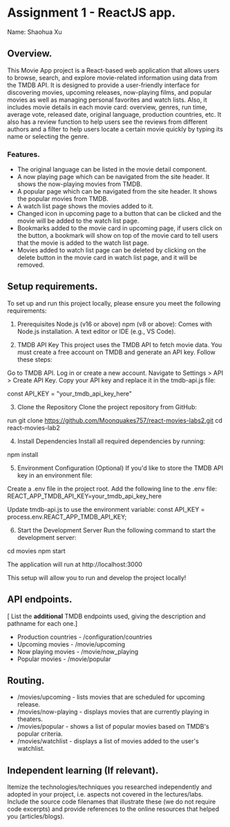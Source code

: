 # Assignment 1 - ReactJS app.

Name: Shaohua Xu

## Overview.

This Movie App project is a React-based web application that allows users to browse, search, and explore movie-related information using data from the TMDB API. It is designed to provide a user-friendly interface for discovering movies, upcoming releases, now-playing films, and popular movies as well as managing personal favorites and watch lists. Also, it includes movie details in each movie card: overview, genres, run time, average vote, released date, original language, production countries, etc. It also has a review function to help users see the reviews from different authors and a filter to help users locate a certain movie quickly by typing its name or selecting the genre.

### Features.
 
+ The original language can be listed in the movie detail component.
+ A now playing page which can be navigated from the site header. It shows the now-playing movies from TMDB.
+ A popular page which can be navigated from the site header. It shows the popular movies from TMDB.
+ A watch list page shows the movies added to it.
+ Changed icon in upcoming page to a button that can be clicked and the movie will be added to the watch list page.
+ Bookmarks added to the movie card in upcoming page, if users click on the button, a bookmark will show on top of the movie card to tell users that the movie is added to the watch list page.
+ Movies added to watch list page can be deleted by clicking on the delete button in the movie card in watch list page, and it will be removed.

## Setup requirements.

To set up and run this project locally, please ensure you meet the following requirements:

1. Prerequisites
Node.js (v16 or above)
npm (v8 or above): Comes with Node.js installation.
A text editor or IDE (e.g., VS Code).

2. TMDB API Key
This project uses the TMDB API to fetch movie data. You must create a free account on TMDB and generate an API key. Follow these steps:

Go to TMDB API.
Log in or create a new account.
Navigate to Settings > API > Create API Key.
Copy your API key and replace it in the tmdb-api.js file:

const API_KEY = "your_tmdb_api_key_here"

3. Clone the Repository
Clone the project repository from GitHub:

run git clone https://github.com/Moonquakes757/react-movies-labs2.git
cd react-movies-lab2

4. Install Dependencies
Install all required dependencies by running:

npm install

5. Environment Configuration (Optional)
If you'd like to store the TMDB API key in an environment file:

Create a .env file in the project root.
Add the following line to the .env file:
REACT_APP_TMDB_API_KEY=your_tmdb_api_key_here

Update tmdb-api.js to use the environment variable:
const API_KEY = process.env.REACT_APP_TMDB_API_KEY;

6. Start the Development Server
Run the following command to start the development server:

cd movies
npm start

The application will run at http://localhost:3000

This setup will allow you to run and develop the project locally!

## API endpoints.

[ List the __additional__ TMDB endpoints used, giving the description and pathname for each one.] 

+ Production countries - /configuration/countries
+ Upcoming movies - /movie/upcoming
+ Now playing movies - /movie/now_playing
+ Popular movies - /movie/popular


## Routing.

+ /movies/upcoming - lists movies that are scheduled for upcoming release.
+ /movies/now-playing - displays movies that are currently playing in theaters.
+ /movies/popular - shows a list of popular movies based on TMDB's popular criteria.
+ /movies/watchlist - displays a list of movies added to the user's watchlist.

## Independent learning (If relevant).

Itemize the technologies/techniques you researched independently and adopted in your project, 
i.e. aspects not covered in the lectures/labs. Include the source code filenames that illustrate these 
(we do not require code excerpts) and provide references to the online resources that helped you (articles/blogs).